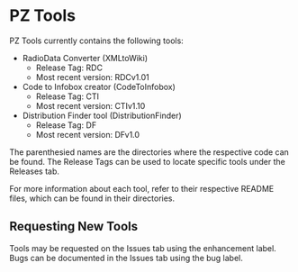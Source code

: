 # PZ Tools

PZ Tools currently contains the following tools:
* RadioData Converter (XMLtoWiki)
  * Release Tag: RDC
  * Most recent version: RDCv1.01
* Code to Infobox creator (CodeToInfobox)
  * Release Tag: CTI
  * Most recent version: CTIv1.10
* Distribution Finder tool (DistributionFinder)
  * Release Tag: DF
  * Most recent version: DFv1.0

The parenthesied names are the directories where the respective code can be found. The Release Tags can be used to locate specific tools under the Releases tab.

For more information about each tool, refer to their respective README files, which can be found in their directories.

## Requesting New Tools
Tools may be requested on the Issues tab using the enhancement label. Bugs can be documented in the Issues tab using the bug label.
